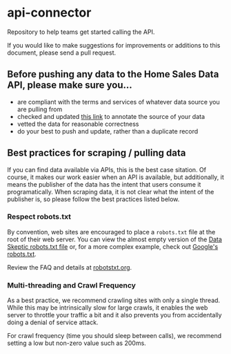 # api-connector
Repository to help teams get started calling the API.

If you would like to make suggestions for improvements or additions to this document, please send a pull request.

## Before pushing any data to the Home Sales Data API, please make sure you...

* are compliant with the terms and services of whatever data source you are pulling from
* checked and updated [this link](https://github.com/data-skeptic/data-source-notes) to annotate the source of your data
* vetted the data for reasonable correctness
* do your best to push and update, rather than a duplicate record

## Best practices for scraping / pulling data

If you can find data available via APIs, this is the best case sitation.  Of course, it makes our work easier when an API
is available, but additionally, it means the publisher of the data has the intent that users consume it programatically.
When scraping data, it is not clear what the intent of the publisher is, so please follow the best practices listed below.

### Respect robots.txt
By convention, web sites are encouraged to place a `robots.txt` file at the root of their web server.  You can view the
almost empty version of the [Data Skeptic robots.txt file](http://dataskeptic.com/robots.txt) or, for a more complex
example, check out [Google's robots.txt](http://www.google.com/robots.txt).

Review the FAQ and details at [robotstxt.org](http://www.robotstxt.org/).

### Multi-threading and Crawl Frequency

As a best practice, we recommend crawling sites with only a single thread.  While this may be intrinsically slow for large
crawls, it enables the web server to throttle your traffic a bit and it also prevents you from accidentally doing a denial
of service attack.

For crawl frequency (time you should sleep between calls), we recommend setting a low but non-zero value such as 200ms.


